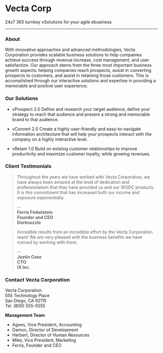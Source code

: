 # Vecta Corp
24x7 365 turnkey vSolutions for your agile ebusiness

---
### About
With innovative approaches and advanced methodologies, Vecta Corporation provides scalable business solutions to help companies achieve success through revenue increase, cost management, and user satisfaction. Our approach stems from the three most important business growth aspects: helping companies reach prospects, assist in converting prospects to customers, and assist in retaining those customers. This is accomplished through our interactive solutions and expertise in providing a memorable and positive user experience.

### Our Solutions
* vProspect 2.0
Define and research your target audience, define your strategy to reach that audience and present a strong and memorable brand to that audience.

* vConvert 2.0
Create a highly user-friendly and easy-to-navigate information architecture that will help your prospects interact with the company on a highly interactive level.

* vRetain 1.0
Build on existing customer relationships to improve productivity and maximize customer loyalty, while growing revenues.


### Client Testimonials

>Throughout the years we have worked with Vecta Corporation, we have always been amazed at the level of dedication and professionalism that they have provided us and our WGDC products. It is this commitment that has increased both our income and exposure exponentially.
>
>--\
>**Ferris Finkelstein**\
>**Founder and CEO**\
>**Dorknozzle**

>Incredible results from an incredible effort by the Vecta Corporation team! We are very pleased with the business benefits we have rceived by working with them.
>
>--\
>**Justin Case**\
>**CTO**\
>**IX Inc.**


### Contact Vecta Corporation

Vecta Corporation\
555 Technology Place\
San Diego, CA 92115\
Tel. (800) 555-5555

**Management Team**
* Agnes, Vice President, Accounting
* Damon, Director of Development
* Herbert, Director of Human Resources
* Mike, Vice President, Marketing
* Ferris, Founder and CEO